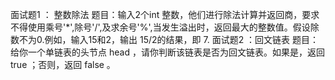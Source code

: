 面试题1 ： 整数除法
    题目：输入2个int 整数，他们进行除法计算并返回商，要求不得使用乘号'*',除号'/',及求余号'%',当发生溢出时，返回最大的整数值。假设除数不为0.例如，输入15和2，输出 15/2的结果，即 7.
面试题2 ：回文链表
    题目：给你一个单链表的头节点 head ，请你判断该链表是否为回文链表。如果是，返回 true ；否则，返回 false 。